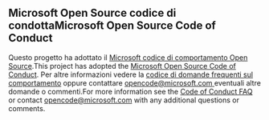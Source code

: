 ## <a name="microsoft-open-source-code-of-conduct"></a><span data-ttu-id="3ad68-101">Microsoft Open Source codice di condotta</span><span class="sxs-lookup"><span data-stu-id="3ad68-101">Microsoft Open Source Code of Conduct</span></span>
<span data-ttu-id="3ad68-102">Questo progetto ha adottato il [Microsoft codice di comportamento Open Source](https://opensource.microsoft.com/codeofconduct/).</span><span class="sxs-lookup"><span data-stu-id="3ad68-102">This project has adopted the [Microsoft Open Source Code of Conduct](https://opensource.microsoft.com/codeofconduct/).</span></span>
<span data-ttu-id="3ad68-103">Per altre informazioni vedere la [codice di domande frequenti sul comportamento](https://opensource.microsoft.com/codeofconduct/faq/) oppure contattare [ opencode@microsoft.com ](mailto:opencode@microsoft.com) eventuali altre domande o commenti.</span><span class="sxs-lookup"><span data-stu-id="3ad68-103">For more information see the [Code of Conduct FAQ](https://opensource.microsoft.com/codeofconduct/faq/) or contact [opencode@microsoft.com](mailto:opencode@microsoft.com) with any additional questions or comments.</span></span>